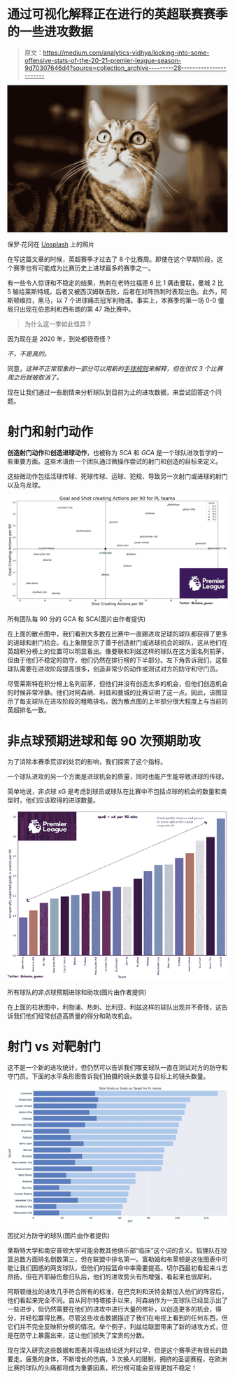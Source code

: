 # 通过可视化解释正在进行的英超联赛赛季的一些进攻数据

> 原文：<https://medium.com/analytics-vidhya/looking-into-some-offensive-stats-of-the-20-21-premier-league-season-9d70307646d4?source=collection_archive---------28----------------------->

![](img/e4f3e642add502635f47d8eef81e72a6.png)

保罗·花冈在 [Unsplash](https://unsplash.com?utm_source=medium&utm_medium=referral) 上的照片

在写这篇文章的时候，英超赛季才过去了 8 个比赛周。即使在这个早期阶段，这个赛季也有可能成为比赛历史上进球最多的赛季之一。

有一些令人惊讶和不稳定的结果，热刺在老特拉福德 6 比 1 痛击曼联，曼城 2 比 5 输给莱斯特城，后者又被西汉姆联击败，后者在对阵热刺时表现出色。此外，阿斯顿维拉，黑马，以 7 个进球痛击冠军利物浦。事实上，本赛季的第一场 0-0 僵局只出现在伯恩利和西布朗的第 47 场比赛中。

> 为什么这一季如此怪异？

因为现在是 2020 年，到处都很奇怪？

*不，不是真的。*

同意，*这种不正常现象的一部分可以用新的[手球规则](https://www.goal.com/en-in/news/premier-league-revises-handball-interpretation-after-outcry-over-/1r3ib6sl6v9qy1min14eaoy3pi#:~:text=The%20Premier%20League%20has%20opted,first%20three%20rounds%20of%20matches.)来解释，但在仅仅 3 个比赛周之后就被取消了。*

现在让我们通过一些剧情来分析球队到目前为止的进攻数据，来尝试回答这个问题。

# **射门和射门动作**

**创造射门动作**和**创造进球动作**，也被称为 *SCA* 和 *GCA* 是一个球队进攻哲学的一些重要方面。这些术语由一个团队通过微操作尝试的射门和创造的目标来定义。

这些微动作包括活球传球、死球传球、运球、犯规、导致另一次射门或进球的射门以及乌龙球。

![](img/0ca936ef5c68be8253f30daa6e0dc3c3.png)

所有团队每 90 分的 GCA 和 SCA(图片由作者提供)

在上面的散点图中，我们看到大多数在比赛中一直踢进攻足球的球队都获得了更多的进球和射门机会。右上象限显示了善于创造射门或进球机会的球队，这从他们在英超积分榜上的位置可以明显看出。像曼联和利兹这样的球队在这方面名列前茅，但由于他们不稳定的防守，他们仍然在排行榜的下半部分。左下角告诉我们，这些球队需要在进攻阶段提高很多，创造非常少的动作或测试对方的防守和守门员。

尽管莱斯特在积分榜上名列前茅，但他们并没有创造太多的机会，但他们创造机会的时候非常冷静。他们对阿森纳、利兹和曼城的比赛证明了这一点。因此，该图显示了每支球队在进攻阶段的粗略排名，因为散点图的上半部分很大程度上与当前的英超排名一致。

# **非点球预期进球和每 90 次预期助攻**

为了消除本赛季荒谬的处罚的影响，我们探索了这个指标。

一个球队进攻的另一个方面是进球机会的质量，同时也能产生能导致进球的传球。

简单地说，非点球 xG 是考虑到球员或球队在比赛中不包括点球的机会的数量和类型时，他们应该取得的进球数量。

![](img/61c58ac4f71b404ecbaee6783124ff4a.png)

所有球队的非点球预期进球和助攻(图片由作者提供)

在上面的柱状图中，利物浦、热刺、比利亚、利兹这样的球队出现并不奇怪，这告诉我们他们经常创造高质量的得分和助攻机会。

# **射门 vs 对靶射门**

这不是一个新的进攻统计，但仍然可以告诉我们哪支球队一直在测试对方的防守和守门员。下面的水平条形图告诉我们拍摄的镜头数量与目标上的镜头数量。

![](img/748640d139a5f5f62c3d4c193ce34194.png)

困扰对方防守的球队(图片由作者提供)

莱斯特大学和南安普顿大学可能会教其他俱乐部“临床”这个词的含义。狐狸队在投篮总数方面排名倒数第三，但在联盟中排名第一。富勒姆和布莱顿是这张图表中可能让我们困惑的两支球队，但他们的投篮命中率需要提高。切尔西最初看起来斗志昂扬，但在齐耶赫伤愈归队后，他们的进攻势头有所增强，看起来也很犀利。

阿斯顿维拉的进攻几乎符合所有的标准，在巴克利和沃特金斯加入他们的阵容后，他们看起来完全不同。自从阿尔特塔接手以来，阿森纳作为一支球队已经显示出了一些进步，但仍然需要在他们的进攻中进行大量的修补，以创造更多的机会，得分，并轻松赢得比赛。尽管这些攻击数据描述了我们在电视上看到的任何东西，但它们并不完全反映积分榜的情况。举个例子，利兹给联盟带来了新的进攻方式，但是在防守上暴露出来，这让他们损失了宝贵的分数。

现在深入研究这些数据和图表并得出结论还为时过早，但是这个赛季还有很长的路要走。疲惫的身体，不断增长的伤病，3 次换人的限制，拥挤的圣诞赛程，在欧洲比赛的球队的头痛都将成为重要因素，积分榜可能会变得更加不稳定！